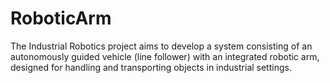 # RoboticArm
The Industrial Robotics project aims to develop a system consisting of an autonomously guided vehicle (line follower) with an integrated robotic arm, designed for handling and transporting objects in industrial settings.
